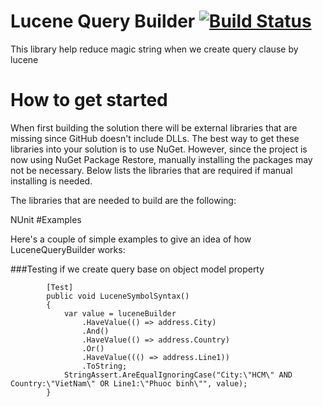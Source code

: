 # Lucene Query Builder [![Build Status](https://travis-ci.org/cuongtranba/Lucene-Query-Builder.svg?branch=master)](https://travis-ci.org/cuongtranba/Lucene-Query-Builder)


This library help reduce magic string when we create query clause by lucene
# How to get started
When first building the solution there will be external libraries that are missing since GitHub doesn't include DLLs. The best way to get these libraries into your solution is to use NuGet. However, since the project is now using NuGet Package Restore, manually installing the packages may not be necessary. Below lists the libraries that are required if manual installing is needed.

The libraries that are needed to build are the following:

NUnit
#Examples

Here's a couple of simple examples to give an idea of how LuceneQueryBuilder works:

###Testing if we create query base on object model property

```
        [Test]
        public void LuceneSymbolSyntax()
        {
            var value = luceneBuilder
                .HaveValue(() => address.City)
                .And()
                .HaveValue(() => address.Country)
                .Or()
                .HaveValue((() => address.Line1))
                .ToString;
            StringAssert.AreEqualIgnoringCase("City:\"HCM\" AND Country:\"VietNam\" OR Line1:\"Phuoc binh\"", value);
        }
```


